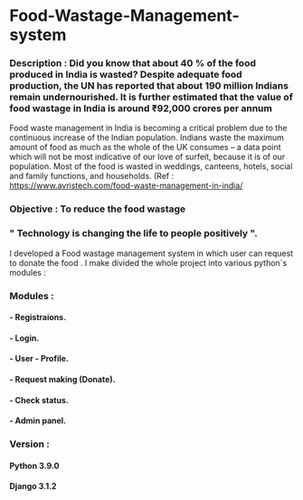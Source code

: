 # Food-Wastage-Management-system

### Description : Did you know that about 40 % of the food produced in India is wasted? Despite adequate food production, the UN has reported that about 190 million Indians remain undernourished. It is further estimated that the value of food wastage in India is around ₹92,000 crores per annum


Food waste management in India is becoming a critical problem due to the continuous increase of the Indian population. Indians waste the maximum amount of food as much as the whole of the UK consumes – a data point which will not be most indicative of our love of surfeit, because it is of our population. Most of the food is wasted in weddings, canteens, hotels, social and family functions, and households.
(Ref : https://www.avristech.com/food-waste-management-in-india/

### Objective : To reduce the food wastage 
### " Technology is changing the life to people positively ".
I developed a Food wastage management system in which user can request to donate the food .
I make divided the whole project into various python`s modules :

### Modules :
#### - Registraions. 
#### - Login.
#### - User - Profile. 
#### - Request making (Donate).
#### - Check status.
#### - Admin panel.

### Version :
#### Python 3.9.0
#### Django 3.1.2
